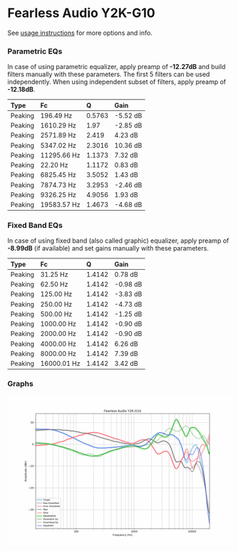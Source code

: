 # Fearless Audio Y2K-G10
See [usage instructions](https://github.com/jaakkopasanen/AutoEq#usage) for more options and info.

### Parametric EQs
In case of using parametric equalizer, apply preamp of **-12.27dB** and build filters manually
with these parameters. The first 5 filters can be used independently.
When using independent subset of filters, apply preamp of **-12.18dB**.

| Type    | Fc          |      Q | Gain     |
|:--------|:------------|:-------|:---------|
| Peaking | 196.49 Hz   | 0.5763 | -5.52 dB |
| Peaking | 1610.29 Hz  | 1.97   | -2.85 dB |
| Peaking | 2571.89 Hz  | 2.419  | 4.23 dB  |
| Peaking | 5347.02 Hz  | 2.3016 | 10.36 dB |
| Peaking | 11295.66 Hz | 1.1373 | 7.32 dB  |
| Peaking | 22.20 Hz    | 1.1172 | 0.83 dB  |
| Peaking | 6825.45 Hz  | 3.5052 | 1.43 dB  |
| Peaking | 7874.73 Hz  | 3.2953 | -2.46 dB |
| Peaking | 9326.25 Hz  | 4.9056 | 1.93 dB  |
| Peaking | 19583.57 Hz | 1.4673 | -4.68 dB |

### Fixed Band EQs
In case of using fixed band (also called graphic) equalizer, apply preamp of **-8.99dB**
(if available) and set gains manually with these parameters.

| Type    | Fc          |      Q | Gain     |
|:--------|:------------|:-------|:---------|
| Peaking | 31.25 Hz    | 1.4142 | 0.78 dB  |
| Peaking | 62.50 Hz    | 1.4142 | -0.98 dB |
| Peaking | 125.00 Hz   | 1.4142 | -3.83 dB |
| Peaking | 250.00 Hz   | 1.4142 | -4.73 dB |
| Peaking | 500.00 Hz   | 1.4142 | -1.25 dB |
| Peaking | 1000.00 Hz  | 1.4142 | -0.90 dB |
| Peaking | 2000.00 Hz  | 1.4142 | -0.90 dB |
| Peaking | 4000.00 Hz  | 1.4142 | 6.26 dB  |
| Peaking | 8000.00 Hz  | 1.4142 | 7.39 dB  |
| Peaking | 16000.01 Hz | 1.4142 | 3.42 dB  |

### Graphs
![](./Fearless%20Audio%20Y2K-G10.png)